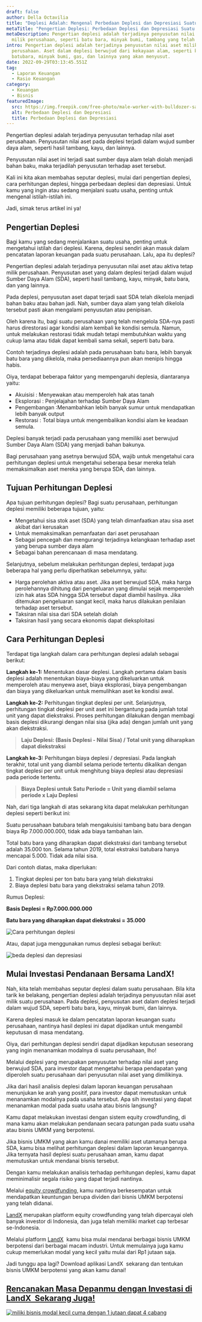 ```yaml
---
draft: false
author: Della Octavilia
title: "Deplesi Adalah: Mengenal Perbedaan Deplesi dan Depresiasi Suatu Bisnis"
metaTitle: "Pengertian Deplesi: Perbedaan Deplesi dan Depresiasi Suatu Bisnis"
metaDescription: Pengertian deplesi adalah terjadinya penyusutan nilai aset
  milik perusahaan, seperti batu bara, minyak bumi, tambang yang telah dipakai.
intro: Pengertian deplesi adalah terjadinya penyusutan nilai aset milik
  perusahaan. Aset dalam deplesi berwujud dari kekayaan alam, seperti kayu,
  batubara, minyak bumi, gas, dan lainnya yang akan menyusut.
date: 2022-09-29T03:13:45.551Z
tag:
  - Laporan Keuangan
  - Rasio Keuangan
category:
  - Keuangan
  - Bisnis
featuredImage:
  src: https://img.freepik.com/free-photo/male-worker-with-bulldozer-sand-quarry_1303-28092.jpg?w=740&t=st=1664421808~exp=1664422408~hmac=546975ab425e6de8a4941714fa1c753309077429a73912aff69ad7a226ad3789
  alt: Perbedaan Deplesi dan Depresiasi
  title: Perbedaan Deplesi dan Depresiasi
---
```

<!--StartFragment-->

Pengertian deplesi adalah terjadinya penyusutan terhadap nilai aset perusahaan. Penyusutan nilai aset pada deplesi terjadi dalam wujud sumber daya alam, seperti hasil tambang, kayu, dan lainnya.

Penyusutan nilai aset ini terjadi saat sumber daya alam telah diolah menjadi bahan baku, maka terjadilah penyusutan terhadap aset tersebut.

Kali ini kita akan membahas seputar deplesi, mulai dari pengertian deplesi, cara perhitungan deplesi, hingga perbedaan deplesi dan depresiasi. Untuk kamu yang ingin atau sedang menjalani suatu usaha, penting untuk mengenal istilah-istilah ini.

Jadi, simak terus artikel ini ya!

## Pengertian Deplesi

Bagi kamu yang sedang menjalankan suatu usaha, penting untuk mengetahui istilah dari deplesi. Karena, deplesi sendiri akan masuk dalam pencatatan laporan keuangan pada suatu perusahaan. Lalu, apa itu deplesi?

Pengertian deplesi adalah terjadinya penyusutan nilai aset atau aktiva tetap milik perusahaan. Penyusutan aset yang dalam deplesi terjadi dalam wujud Sumber Daya Alam (SDA), seperti hasil tambang, kayu, minyak, batu bara, dan yang lainnya.

Pada deplesi, penyusutan aset dapat terjadi saat SDA telah dikelola menjadi bahan baku atau bahan jadi. Nah, sumber daya alam yang telah dikelola tersebut pasti akan mengalami penyusutan atau penipisan. 

Oleh karena itu, bagi suatu perusahaan yang telah mengelola SDA-nya pasti harus direstorasi agar kondisi alam kembali ke kondisi semula. Namun, untuk melakukan restorasi tidak mudah tetapi membutuhkan waktu yang cukup lama atau tidak dapat kembali sama sekali, seperti batu bara.

Contoh terjadinya deplesi adalah pada perusahaan batu bara, lebih banyak batu bara yang dikelola, maka persediaannya pun akan menipis hingga habis.

Oiya, terdapat beberapa faktor yang mempengaruhi deplesia, diantaranya yaitu:

* Akuisisi : Menyewakan atau memperoleh hak atas tanah
* Eksplorasi : Penjelajahan terhadap Sumber Daya Alam
* Pengembangan :Menambahkan lebih banyak sumur untuk mendapatkan lebih banyak output
* Restorasi : Total biaya untuk mengembalikan kondisi alam ke keadaan semula. 

Deplesi banyak terjadi pada perusahaan yang memiliki aset berwujud Sumber Daya Alam (SDA) yang menjadi bahan bakunya. 

Bagi perusahaan yang asetnya berwujud SDA, wajib untuk mengetahui cara perhitungan deplesi untuk mengetahui seberapa besar mereka telah memaksimalkan aset mereka yang berupa SDA, dan lainnya.

## Tujuan Perhitungan Deplesi

Apa tujuan perhitungan deplesi? Bagi suatu perusahaan, perhitungan deplesi memiliki beberapa tujuan, yaitu:

* Mengetahui sisa stok aset (SDA) yang telah dimanfaatkan atau sisa aset akibat dari kerusakan
* Untuk memaksimalkan pemanfaatan dari aset perusahaan
* Sebagai pencegah dan mengurangi terjadinya kelangkaan terhadap aset yang berupa sumber daya alam
* Sebagai bahan perencanaan di masa mendatang.

Selanjutnya, sebelum melakukan perhitungan deplesi, terdapat juga beberapa hal yang perlu diperhatikan sebelumnya, yaitu:

* Harga perolehan aktiva atau aset. Jika aset berwujud SDA, maka harga perolehannya dihitung dari pengeluaran yang dimulai sejak memperoleh izin hak atas SDA hingga SDA tersebut dapat diambil hasilnya. Jika ditemukan pengeluaran sangat kecil, maka harus dilakukan penilaian terhadap aset tersebut.
* Taksiran nilai sisa dari SDA setelah diolah
* Taksiran hasil yang secara ekonomis dapat dieksploitasi

## Cara Perhitungan Deplesi

Terdapat tiga langkah dalam cara perhitungan deplesi adalah sebagai berikut:

**Langkah ke-1:** Menentukan dasar deplesi. Langkah pertama dalam basis deplesi adalah menentukan biaya-biaya yang dikeluarkan untuk memperoleh atau menyewa aset, biaya eksplorasi, biaya pengembangan dan biaya yang dikeluarkan untuk memulihkan aset ke kondisi awal.

**Langkah ke-2:** Perhitungan tingkat deplesi per unit. Selanjutnya, perhitungan tingkat deplesi per unit aset ini bergantung pada jumlah total unit yang dapat diekstraksi. Proses perhitungan dilakukan dengan membagi basis deplesi dikurangi dengan nilai sisa (jika ada) dengan jumlah unit yang akan diekstraksi.

> **Laju Deplesi: (Basis Deplesi - Nilai Sisa) / Total unit yang diharapkan dapat diekstraksi**

**Langkah ke-3:** Perhitungan biaya deplesi / depresiasi. Pada langkah terakhir, total unit yang diambil selama periode tertentu dikalikan dengan tingkat deplesi per unit untuk menghitung biaya deplesi atau depresiasi pada periode tertentu.

> **Biaya Deplesi untuk Satu Periode = Unit yang diambil selama periode x Laju Deplesi**

Nah, dari tiga langkah di atas sekarang kita dapat melakukan perhitungan deplesi seperti berikut ini:

Suatu perusahaan batubara telah mengakuisisi tambang batu bara dengan biaya Rp 7.000.000.000, tidak ada biaya tambahan lain. 

Total batu bara yang diharapkan dapat diekstraksi dari tambang tersebut adalah 35.000 ton. Selama tahun 2019, total ekstraksi batubara hanya mencapai 5.000. Tidak ada nilai sisa.

Dari contoh diatas, maka diperlukan: 

1. Tingkat deplesi per ton batu bara yang telah diekstraksi
2. Biaya deplesi batu bara yang diekstraksi selama tahun 2019.

Rumus Deplesi:

**Basis Deplesi = Rp7.000.000.000**

**Batu bara yang diharapkan dapat diekstraksi = 35.000**

![Cara perhitungan deplesi](https://cdn.discordapp.com/attachments/977943413909487668/1024882992683958392/unknown.png "Perhitungan deplesi")

Atau, dapat juga menggunakan rumus deplesi sebagai berikut:

![beda deplesi dan depresiasi](https://cdn.discordapp.com/attachments/977943413909487668/1024883463444246548/unknown.png "deplesi adalah")

## Mulai Investasi Pendanaan Bersama LandX!

Nah, kita telah membahas seputar deplesi dalam suatu perusahaan. Bila kita tarik ke belakang, pengertian deplesi adalah terjadinya penyusutan nilai aset milik suatu perusahaan. Pada deplesi, penyusutan aset dalam deplesi terjadi dalam wujud SDA, seperti batu bara, kayu, minyak bumi, dan lainnya.

Karena deplesi masuk ke dalam pencatatan laporan keuangan suatu perusahaan, nantinya hasil deplesi ini dapat dijadikan untuk mengambil keputusan di masa mendatang. 

Oiya, dari perhitungan deplesi sendiri dapat dijadikan keputusan seseorang yang ingin menanamkan modalnya di suatu perusahaan, lho! 

Melalui deplesi yang merupakan penyusutan terhadap nilai aset yang berwujud SDA, para investor dapat mengetahui berapa pendapatan yang diperoleh suatu perusahaan dari penyusutan nilai aset yang dimilikinya.

Jika dari hasil analisis deplesi dalam laporan keuangan perusahaan menunjukan ke arah yang positif, para investor dapat memutuskan untuk menanamkan modalnya pada usaha tersebut. Apa sih investasi yang dapat menanamkan modal pada suatu usaha atau bisnis langsung?

Kamu dapat melakukan investasi dengan sistem equity crowdfunding, di mana kamu akan melakukan pendanaan secara patungan pada suatu usaha atau bisnis UMKM yang berpotensi.

Jika bisnis UMKM yang akan kamu danai memiliki aset utamanya berupa SDA, kamu bisa melihat perhitungan deplesi dalam laporan keuangannya. Jika ternyata hasil deplesi suatu perusahaan aman, kamu dapat memutuskan untuk mendanai bisnis tersebut.

Dengan kamu melakukan analisis terhadap perhitungan deplesi, kamu dapat meminimalisir segala risiko yang dapat terjadi nantinya.

Melalui [equity crowdfunding](https://landx.id/), kamu nantinya berkesempatan untuk mendapatkan keuntungan berupa dividen dari bisnis UMKM berpotensi yang telah didanai.

[LandX](https://landx.id/) merupakan platform equity crowdfunding yang telah dipercayai oleh banyak investor di Indonesia, dan juga telah memiliki market cap terbesar se-Indonesia.

Melalui platform [LandX](https://landx.id/)  kamu bisa mulai mendanai berbagai bisnis UMKM berpotensi dari berbagai macam industri. Untuk memulainya juga kamu cukup memerlukan modal yang kecil yaitu mulai dari Rp1 jutaan saja.

Jadi tunggu apa lagi? Download aplikasi LandX  sekarang dan tentukan bisnis UMKM berpotensi yang akan kamu danai!

## [Rencanakan Masa Depanmu dengan Investasi di LandX  Sekarang Juga!](https://app.landx.id/?utm_source=Content+Listing&utm_medium=Content+Blog&utm_campaign=BlogLandX&utm_id=Blog)

[![miliki bisnis modal kecil cuma dengan 1 jutaan dapat 4 cabang ](https://accountgram-production.sfo2.cdn.digitaloceanspaces.com/landx_ghost/2021/11/jadi-owner-bisnis-hanya-1-jutaan-dengan-cuan-yang-sangat-menjanjikan.png)](https://app.landx.id/?utm_source=BLOGCONTENT&utm_medium=SEO&utm_campaign=SEO&utm_id=BLOGLANDX)

<!--EndFragment-->

<!--EndFragment-->
